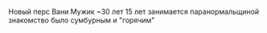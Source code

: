 Новый перс Вани
Мужик ~30 лет 
15 лет занимается паранормальщиной
знакомство было сумбурным и "горячим"
